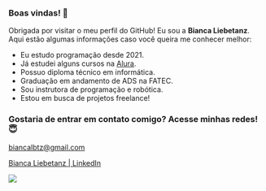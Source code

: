 ### Boas vindas! 💖

Obrigada por visitar o meu perfil do GitHub! Eu sou a **Bianca Liebetanz**. Aqui estão algumas informações caso você queira me conhecer melhor:

- Eu estudo programação desde 2021.
- Já estudei alguns cursos na [Alura](https://www.alura.com.br).
- Possuo diploma técnico em informática.
- Graduação em andamento de ADS na FATEC.
- Sou instrutora de programação e robótica.
- Estou em busca de projetos freelance!

### Gostaria de entrar em contato comigo? Acesse minhas redes! 😇

biancalbtz@gmail.com 

[Bianca Liebetanz | LinkedIn](https://www.linkedin.com/in/bianca-liebetanz)

![](https://media1.tenor.com/m/GOabrbLMl4AAAAAd/plink-cat-plink.gif)
